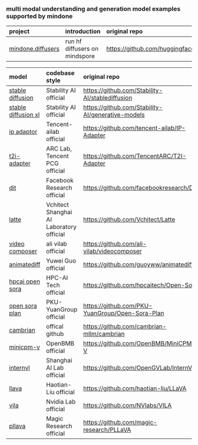 ### multi modal understanding and generation model examples supported by mindone
| project  |  introduction | original repo
| :---   |  :--  | :-
| [mindone.diffusers](https://github.com/mindspore-lab/mindone/blob/master/examples/diffusers) | run hf diffusers on mindspore | https://github.com/huggingface/diffusers |

| model   |  codebase style | original repo
| :---   |  :--  | :-
| [stable diffusion](https://github.com/mindspore-lab/mindone/blob/master/examples/stable_diffusion_v2) | Stability AI official | https://github.com/Stability-AI/stablediffusion
| [stable diffusion xl](https://github.com/mindspore-lab/mindone/blob/master/examples/stable_diffusion_xl)  | Stability AI official| https://github.com/Stability-AI/generative-models |
| [ip adaptor](https://github.com/vigo999/mindone/tree/master/examples/ip_adapter)     | Tencent-ailab official | https://github.com/tencent-ailab/IP-Adapter
| [t2i-adapter](https://github.com/vigo999/mindone/tree/master/examples/t2i_adapter)     | ARC Lab, Tencent PCG official | https://github.com/TencentARC/T2I-Adapter
| [dit](https://github.com/mindspore-lab/mindone/blob/master/examples/dit)     | Facebook Research official | https://github.com/facebookresearch/DiT
| [latte](https://github.com/mindspore-lab/mindone/blob/master/examples/latte)     | Vchitect Shanghai AI Laboratory official | https://github.com/Vchitect/Latte |
| [video composer](https://github.com/mindspore-lab/mindone/tree/master/examples/videocomposer)      | ali vilab official | https://github.com/ali-vilab/videocomposer
| [animatediff](https://github.com/mindspore-lab/mindone/tree/master/examples/animatediff) | Yuwei Guo official | https://github.com/guoyww/animatediff/
| [hpcai open sora](https://github.com/mindspore-lab/mindone/blob/master/examples/opensora_hpcai)      | HPC-AI Tech official | https://github.com/hpcaitech/Open-Sora
| [open sora plan](https://github.com/mindspore-lab/mindone/blob/master/examples/opensora_pku)      | PKU-YuanGroup official | https://github.com/PKU-YuanGroup/Open-Sora-Plan
| [cambrian](https://github.com/mindspore-lab/mindone/blob/master/examples/cambrain)      | offical github  | https://github.com/cambrian-mllm/cambrian
| [minicpm-v](https://github.com/mindspore-lab/mindone/blob/master/examples/minicpm_v)      | OpenBMB official | https://github.com/OpenBMB/MiniCPM-V 
| [internvl](https://github.com/mindspore-lab/mindone/blob/master/examples/internvl)      | Shanghai AI Lab official | https://github.com/OpenGVLab/InternVL
| [llava](https://github.com/mindspore-lab/mindone/blob/master/examples/llava)      | Haotian-Liu official | https://github.com/haotian-liu/LLaVA
| [vila](https://github.com/mindspore-lab/mindone/blob/master/examples/vila)      | Nvidia Lab official | https://github.com/NVlabs/VILA 
| [pllava](https://github.com/mindspore-lab/mindone/blob/master/examples/pllava)      | Magic Research official | https://github.com/magic-research/PLLaVA 


